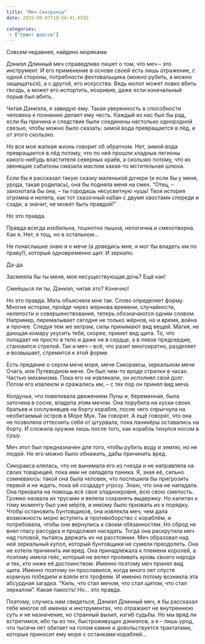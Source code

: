 ```yaml
---
title: "Меч Сикораксы"
date: 2025-08-07T19:54:41.659Z

categories:
 - ["Сюжет форсов"]
---
```


Совсем недавнее, найдено моряками

Дэниэл Длинный меч справедливо пишет о том, что меч – это инструмент. И
его применение в основе своей есть лишь отражение, с одной стороны,
потребности фехтовальщика (можно рубить, а можно защищаться), а с
другой, его искусства. Ведь молот может ловко вбить гвоздь, а может его
испортить, искривив, даже если изначальный порыв был вбить.

Читая Дэниэла, я завидую ему. Такая уверенность в способности человека к
познанию делает ему честь. Каждый из нас был бы рад, если бы причина и
следствие были соединены настолько однородной связью, чтобы можно было
сказать: зимой вода превращается в лёд, и от этого скользко.

Но вся моя жалкая жизнь говорит об обратном. Нет, зимой вода
превращается в лёд потому, что по ней прошли хладные легионы
какого-нибудь властителя северных краёв, а скользко потому, что их
звенящие сабатоны смазала маслом какая-то мстительная шлюха.

Если бы я рассказал такую сказку маленькой дочери (и если бы у меня,
урода, такая родилась), она бы подняла меня на смех. “Отец, – захохотала
бы она, – ты городишь несусветную чушь! Твоя история огромна и нелепа,
как тот сказочный кабан с двумя хвостами спереди и сзади, а значит, не
может быть правдой!”

Но это правда.

Правда всегда изобильна, тошнотно пышна, нелогична и смехотворна. Как я.
Нет, я тощ, но в остальном…

Не понаслышке знаю я о мече (а доведись мне, я мог бы владеть им по
праву!), который одновременно щит. И зеркало.

Да-да.

Засмеяла бы ты меня, моя несуществующая дочь? Ещё как!

Смеёшься ли ты, Дэниэл, читая это? Конечно!

Но это правда. Мать объясняла мне так. Слово определяет форму. Многие
истории, пройдя через жернова времени, случайности, нелепости и
совершенствования, теперь обозначаются одним словом. Например,
перемалывает сегодня не только жёрнов, но и время, война и прочее.
Следуя тем же ветрам, силы принимают вид вещей. Магия, не дающая комару
укусить тебя, скорее, примет вид щита. То, что попадает не просто в тело
и даже не в сердце, а в левое предсердие, становится стрелой. Так и меч
– всё, что разит многократно, разделяет и возвышает, стремится к этой
форме.

Есть предание о сером мече моря, мече Сикораксы, зеркальном мече Очага,
или Путеводном мече. Он был чем-то вроде стрелки в часах. Частью
механизма. Пока его не извлекали, он исполнял свой долг. Потом его
извлекли и сражались им, – с тех пор он принял вид меча.

Колдунья, что повелевала движением Луны и, беременная, была заточена в
сосне, владела этим мечом. Она порубила на куски своих братьев и
сослуживцев на борту корабля, после чего спрыгнула на необитаемый остров
в Море Мук. Так говорят. А ещё говорят, что она не позволяла оттеснить
себя от штурвала, пока паникёры оставались на борту. И сложила оружие
лишь после того, как корабль ткнулся носом в сушу.

Меч этот был предназначен для того, чтобы рубить воду и землю, но не
людей. Но его можно было обнажить, дабы причинить вред.

Сикоракса клялась, что не вынимала его из гнезда и не направляла на
своих товарищей, пока ими не овладела паника. Я, зная её, сильно
сомневаюсь: такой она была человек, что поспешила бы пригрозить первой и
не ждать, пока ей создадут угрозу. Знаю, что она не нападала. Она
призвала на помощь всё свое хладнокровие, всю свою смелость. Громко
назвала их трусами и велела сохранять выдержку. Но капитан к тому
моменту был уже мёртв, и некому было призвать их к порядку. Чтобы
остановить бунтовщиков, она извлекла меч, чем дала возможность морю
вступить в противоборство с кораблём, и потребовала, чтобы они вернулись
к своим обязанностям. Но сброд не внял гласу рассудка и продолжил
наседать. Тогда она раскрутила меч над головой, пытаясь держать их на
расстоянии. Меч образовал над ней зеркальный купол, который бунтовщики
не сумели преодолеть. Она не хотела причинить им вред. Она принадлежала
к племени королей, а поэтому имела гейс, который не велел проливать
кровь своего народа и тех, кто ниже её достоинством. Именно поэтому меч
принял вид щита. Именно поэтому он прославился, когда много лет спустя
кормчую победили и взяли его трофеем. И именно потому возникла эта
абсурдная загадка. “Киль, что стал мечом, что стал щитом, что стал
зеркалом”. Какая пакость! Но… это правда.

Поэтому, случись нам свидеться, Дэниэл Длинный меч, я бы рассказал тебе
многое об именах и инструментах, что отражают не внутреннюю суть и не
назначение, но странный выхил, изгиб судьбы. Но мы вряд ли встретимся,
ибо ты из тех, быстроживущих дэниэлов, а я – лишь урод, что тысячи лет
обитает на голом камне и довольствуется трактатами, которые приносит ему
море с останками кораблей…
